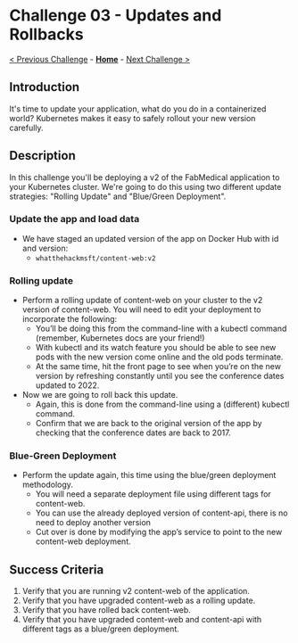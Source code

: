 # Challenge 03 - Updates and Rollbacks

[< Previous Challenge](./Challenge-02-deploy.md) - **[Home](../README.md)** - [Next Challenge >](./Challenge-04-ingress.md)

## Introduction

It's time to update your application, what do you do in a containerized world? Kubernetes makes it easy to safely rollout your new version carefully.

## Description

In this challenge you'll be deploying a v2 of the FabMedical application to your Kubernetes cluster. We're going to do this using two different update strategies: "Rolling Update" and "Blue/Green Deployment".

### Update the app and load data
- We have staged an updated version of the app on Docker Hub with id and version:
	- `whatthehackmsft/content-web:v2`


### Rolling update
- Perform a rolling update of content-web on your cluster to the v2 version of content-web.  You will need to edit your deployment to incorporate the following:
  - You’ll be doing this from the command-line with a kubectl command (remember, Kubernetes docs are your friend!)
  - With kubectl and its watch feature you should be able to see new pods with the new version come online and the old pods terminate.
  - At the same time, hit the front page to see when you’re on the new version by refreshing constantly until you see the conference dates updated to 2022. 
- Now we are going to roll back this update.
	- Again, this is done from the command-line using a (different) kubectl command.
	- Confirm that we are back to the original version of the app by checking that the conference dates are back to 2017.
### Blue-Green Deployment
- Perform the update again, this time using the blue/green deployment methodology.
	- You will need a separate deployment file using different tags for content-web.
	- You can use the already deployed version of content-api, there is no need to deploy another version
	- Cut over is done by modifying the app’s service to point to the new content-web deployment.

## Success Criteria

1. Verify that you are running v2 content-web of the application.
1. Verify that you have upgraded content-web as a rolling update.
1. Verify that you have rolled back content-web.
1. Verify that you have upgraded content-web and content-api with different tags as a blue/green deployment.
